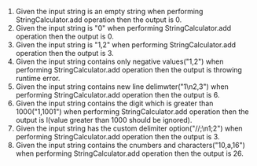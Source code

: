 1. Given the input string is an empty string when performing StringCalculator.add operation then the output is 0.
2. Given the input string is "0" when performing StringCalculator.add operation then the output is 0.
3. Given the input string is "1,2" when performing StringCalculator.add operation then the output is 3.
4. Given the input string contains only negative values("1,2") when performing StringCalculator.add operation then the output is throwing runtime error.
5. Given the input string contains new line delimwter("1\n2,3") when performing StringCalculator.add operation then the output is 6.
6. Given the input string contains the digit which is greater than 1000("1,1001") when performing StringCalculator.add operation then the output is l(value greater than 1000 should be ignored).
7. Given the input string has the custom delimiter option("//;\n1;2") when performing StringCalculator.add operation then the output is 3.
8. Given the input string contains the cnumbers and characters("10,a,16") when performing StringCalculator.add operation then the output is 26.
